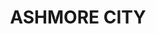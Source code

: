 ---
lastmod: '2025-04-06T06:05:21+00:00'
latitude: -27.967005
layout: suburb
longitude: 153.365576
postcode: '4214'
state: QLD
title: ASHMORE CITY
url: /qld/ashmore-city/
---